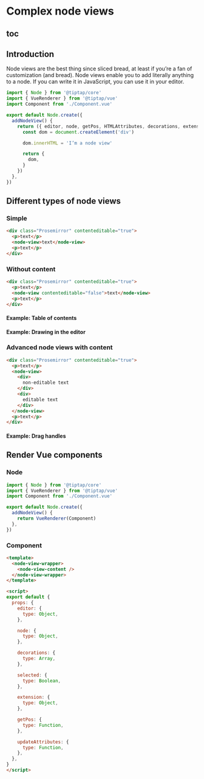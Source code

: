 # Complex node views

## toc

## Introduction
Node views are the best thing since sliced bread, at least if you’re a fan of customization (and bread). Node views enable you to add literally anything to a node. If you can write it in JavaScript, you can use it in your editor.

```js
import { Node } from '@tiptap/core'
import { VueRenderer } from '@tiptap/vue'
import Component from './Component.vue'

export default Node.create({
  addNodeView() {
    return ({ editor, node, getPos, HTMLAttributes, decorations, extension }) => {
      const dom = document.createElement('div')

      dom.innerHTML = 'I’m a node view'

      return {
        dom,
      }
    })
  },
})
```

## Different types of node views

### Simple

```html
<div class="Prosemirror" contenteditable="true">
  <p>text</p>
  <node-view>text</node-view>
  <p>text</p>
</div>
```

### Without content

```html
<div class="Prosemirror" contenteditable="true">
  <p>text</p>
  <node-view contenteditable="false">text</node-view>
  <p>text</p>
</div>
```

#### Example: Table of contents
<demo name="Guide/NodeViews/TableOfContents" />

#### Example: Drawing in the editor
<demo name="Examples/Drawing" />

### Advanced node views with content

```html
<div class="Prosemirror" contenteditable="true">
  <p>text</p>
  <node-view>
    <div>
      non-editable text
    </div>
    <div>
      editable text
    </div>
  </node-view>
  <p>text</p>
</div>
```

#### Example: Drag handles
<demo name="Guide/NodeViews/DragHandle" />

## Render Vue components

### Node

```js
import { Node } from '@tiptap/core'
import { VueRenderer } from '@tiptap/vue'
import Component from './Component.vue'

export default Node.create({
  addNodeView() {
    return VueRenderer(Component)
  },
})
```

### Component

```html
<template>
  <node-view-wrapper>
    <node-view-content />
  </node-view-wrapper>
</template>

<script>
export default {
  props: {
    editor: {
      type: Object,
    },

    node: {
      type: Object,
    },

    decorations: {
      type: Array,
    },

    selected: {
      type: Boolean,
    },

    extension: {
      type: Object,
    },

    getPos: {
      type: Function,
    },

    updateAttributes: {
      type: Function,
    },
  },
}
</script>
```
